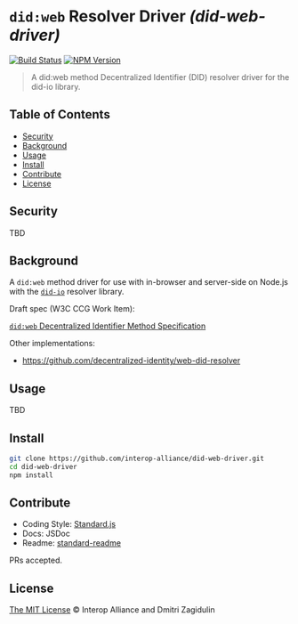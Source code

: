 # `did:web` Resolver Driver _(did-web-driver)_

[![Build Status](https://travis-ci.org/interop-alliance/did-web-driver.svg?branch=master&style=flat-square)](https://travis-ci.org/interop-alliance/did-web-driver)
[![NPM Version](https://img.shields.io/npm/v/did-web-driver.svg?style=flat-square)](https://npm.im/did-web-driver)

> A did:web method Decentralized Identifier (DID) resolver driver for the did-io library.

## Table of Contents

- [Security](#security)
- [Background](#background)
- [Usage](#usage)
- [Install](#install)
- [Contribute](#contribute)
- [License](#license)

## Security

TBD

## Background

A `did:web` method driver for use with in-browser and server-side on Node.js
with the [`did-io`](https://github.com/digitalbazaar/did-io) resolver library. 

Draft spec (W3C CCG Work Item):

[`did:web` Decentralized Identifier Method Specification](https://w3c-ccg.github.io/did-method-web/)

Other implementations:

* https://github.com/decentralized-identity/web-did-resolver

## Usage

TBD

## Install

```bash
git clone https://github.com/interop-alliance/did-web-driver.git
cd did-web-driver
npm install
```

## Contribute

* Coding Style: [Standard.js](https://standardjs.com/)
* Docs: JSDoc
* Readme: [standard-readme](https://github.com/RichardLitt/standard-readme)

PRs accepted.

## License

[The MIT License](LICENSE.md) © Interop Alliance and Dmitri Zagidulin
